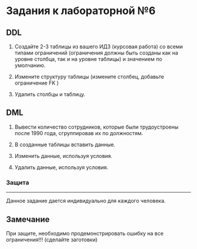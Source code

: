 # Задания к лабораторной №6

## DDL
1. Создайте 2-3 таблицы из вашего ИДЗ (курсовая работа)  со всеми типами ограничений  (ограничения должны быть созданы как на уровне столбца, так и на уровне таблицы) и значением по умолчанию.

2. Измените структуру таблицы (измените столбец, добавьте ограничение FK )

3. Удалить столбцы и таблицу.

## DML
1. Вывести количество сотрудников, которые были трудоустроены после 1990 года, сгруппировав их по должностям.

2. В созданные таблицы вставить данные.

3. Изменить данные, используя условия.

4. Удалить данные, используя условия.

### Защита
___
Данное задание дается индивидуально для каждого человека.



## Замечание
При защите, необходимо продемонстрировать ошибку на все ограничения!!! (сделайте заготовки)

